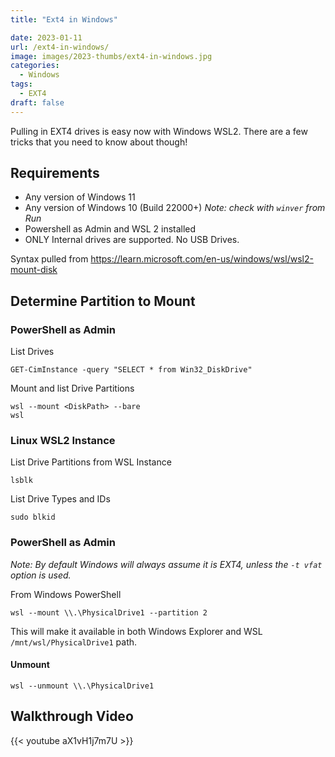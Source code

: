 ```yaml
---
title: "Ext4 in Windows"

date: 2023-01-11
url: /ext4-in-windows/
image: images/2023-thumbs/ext4-in-windows.jpg
categories:
  - Windows
tags:
  - EXT4
draft: false
---
```

Pulling in EXT4 drives is easy now with Windows WSL2. There are a few tricks that you need to know about though!
<!--more-->

## Requirements

- Any version of Windows 11
- Any version of Windows 10 (Build 22000+) _Note: check with `winver` from Run_
- Powershell as Admin and WSL 2 installed
- ONLY Internal drives are supported. No USB Drives.

Syntax pulled from <https://learn.microsoft.com/en-us/windows/wsl/wsl2-mount-disk>

## Determine Partition to Mount

### PowerShell as Admin 

List Drives

```
GET-CimInstance -query "SELECT * from Win32_DiskDrive"
```

Mount and list Drive Partitions

```
wsl --mount <DiskPath> --bare
wsl
```

### Linux WSL2 Instance

List Drive Partitions from WSL Instance

```
lsblk
```

List Drive Types and IDs

```
sudo blkid
```

### PowerShell as Admin 

_Note: By default Windows will always assume it is EXT4, unless the `-t vfat` option is used._

From Windows PowerShell

```
wsl --mount \\.\PhysicalDrive1 --partition 2
```

This will make it available in both Windows Explorer and WSL `/mnt/wsl/PhysicalDrive1` path. 

#### Unmount

```
wsl --unmount \\.\PhysicalDrive1
```

## Walkthrough Video

{{< youtube aX1vH1j7m7U >}}
